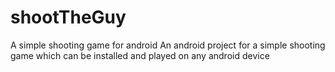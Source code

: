 # shootTheGuy
A simple shooting game for android
An android project for a simple shooting game which can be installed and played on any android device
